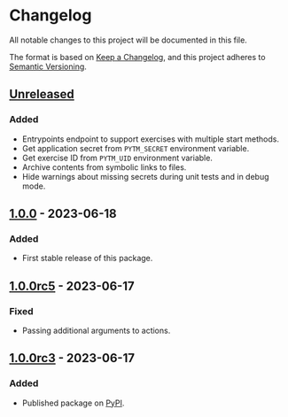 # Changelog

All notable changes to this project will be documented in this file.

The format is based on [Keep a Changelog](https://keepachangelog.com/en/1.0.0/),
and this project adheres to [Semantic Versioning](https://semver.org/spec/v2.0.0.html).

## [Unreleased]

### Added

* Entrypoints endpoint to support exercises with multiple start methods.
* Get application secret from `PYTM_SECRET` environment variable.
* Get exercise ID from `PYTM_UID` environment variable.
* Archive contents from symbolic links to files.
* Hide warnings about missing secrets during unit tests and in debug mode.

## [1.0.0] - 2023-06-18

### Added

* First stable release of this package.

## [1.0.0rc5] - 2023-06-17

### Fixed

* Passing additional arguments to actions.

## [1.0.0rc3] - 2023-06-17

### Added

* Published package on [PyPI](https://pypi.org/project/pytmlib/).

[Unreleased]: https://github.com/ofabel/pytm-bootstrap/compare/v1.0.0...HEAD

[1.0.0]: https://github.com/ofabel/pytm-bootstrap/compare/v1.0.0rc5...v1.0.0

[1.0.0rc5]: https://github.com/ofabel/pytm-bootstrap/compare/v1.0.0rc3...v1.0.0rc5

[1.0.0rc3]: https://github.com/ofabel/pytm-bootstrap/releases/tag/v1.0.0rc3